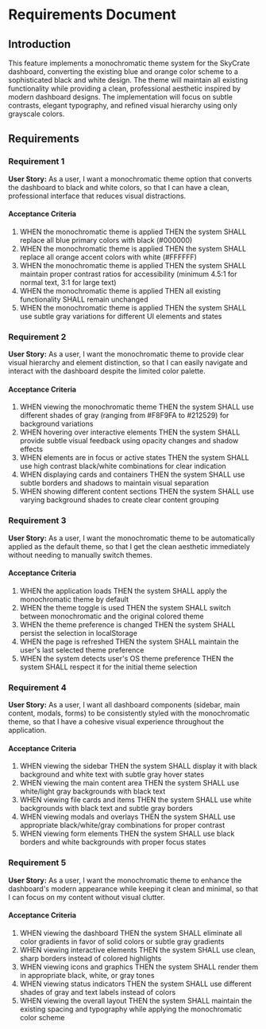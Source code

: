 # Requirements Document

## Introduction

This feature implements a monochromatic theme system for the SkyCrate dashboard, converting the existing blue and orange color scheme to a sophisticated black and white design. The theme will maintain all existing functionality while providing a clean, professional aesthetic inspired by modern dashboard designs. The implementation will focus on subtle contrasts, elegant typography, and refined visual hierarchy using only grayscale colors.

## Requirements

### Requirement 1

**User Story:** As a user, I want a monochromatic theme option that converts the dashboard to black and white colors, so that I can have a clean, professional interface that reduces visual distractions.

#### Acceptance Criteria

1. WHEN the monochromatic theme is applied THEN the system SHALL replace all blue primary colors with black (#000000)
2. WHEN the monochromatic theme is applied THEN the system SHALL replace all orange accent colors with white (#FFFFFF)
3. WHEN the monochromatic theme is applied THEN the system SHALL maintain proper contrast ratios for accessibility (minimum 4.5:1 for normal text, 3:1 for large text)
4. WHEN the monochromatic theme is applied THEN all existing functionality SHALL remain unchanged
5. WHEN the monochromatic theme is applied THEN the system SHALL use subtle gray variations for different UI elements and states

### Requirement 2

**User Story:** As a user, I want the monochromatic theme to provide clear visual hierarchy and element distinction, so that I can easily navigate and interact with the dashboard despite the limited color palette.

#### Acceptance Criteria

1. WHEN viewing the monochromatic theme THEN the system SHALL use different shades of gray (ranging from #F8F9FA to #212529) for background variations
2. WHEN hovering over interactive elements THEN the system SHALL provide subtle visual feedback using opacity changes and shadow effects
3. WHEN elements are in focus or active states THEN the system SHALL use high contrast black/white combinations for clear indication
4. WHEN displaying cards and containers THEN the system SHALL use subtle borders and shadows to maintain visual separation
5. WHEN showing different content sections THEN the system SHALL use varying background shades to create clear content grouping

### Requirement 3

**User Story:** As a user, I want the monochromatic theme to be automatically applied as the default theme, so that I get the clean aesthetic immediately without needing to manually switch themes.

#### Acceptance Criteria

1. WHEN the application loads THEN the system SHALL apply the monochromatic theme by default
2. WHEN the theme toggle is used THEN the system SHALL switch between monochromatic and the original colored theme
3. WHEN the theme preference is changed THEN the system SHALL persist the selection in localStorage
4. WHEN the page is refreshed THEN the system SHALL maintain the user's last selected theme preference
5. WHEN the system detects user's OS theme preference THEN the system SHALL respect it for the initial theme selection

### Requirement 4

**User Story:** As a user, I want all dashboard components (sidebar, main content, modals, forms) to be consistently styled with the monochromatic theme, so that I have a cohesive visual experience throughout the application.

#### Acceptance Criteria

1. WHEN viewing the sidebar THEN the system SHALL display it with black background and white text with subtle gray hover states
2. WHEN viewing the main content area THEN the system SHALL use white/light gray backgrounds with black text
3. WHEN viewing file cards and items THEN the system SHALL use white backgrounds with black text and subtle gray borders
4. WHEN viewing modals and overlays THEN the system SHALL use appropriate black/white/gray combinations for proper contrast
5. WHEN viewing form elements THEN the system SHALL use black borders and white backgrounds with proper focus states

### Requirement 5

**User Story:** As a user, I want the monochromatic theme to enhance the dashboard's modern appearance while keeping it clean and minimal, so that I can focus on my content without visual clutter.

#### Acceptance Criteria

1. WHEN viewing the dashboard THEN the system SHALL eliminate all color gradients in favor of solid colors or subtle gray gradients
2. WHEN viewing interactive elements THEN the system SHALL use clean, sharp borders instead of colored highlights
3. WHEN viewing icons and graphics THEN the system SHALL render them in appropriate black, white, or gray tones
4. WHEN viewing status indicators THEN the system SHALL use different shades of gray and text labels instead of colors
5. WHEN viewing the overall layout THEN the system SHALL maintain the existing spacing and typography while applying the monochromatic color scheme
